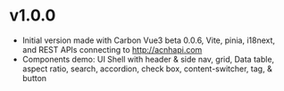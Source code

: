 # v1.0.0
- Initial version made with Carbon Vue3 beta 0.0.6, Vite, pinia, i18next, and REST APIs connecting to http://acnhapi.com
- Components demo: UI Shell with header & side nav, grid, Data table, aspect ratio, search, accordion, check box, content-switcher, tag, & button

